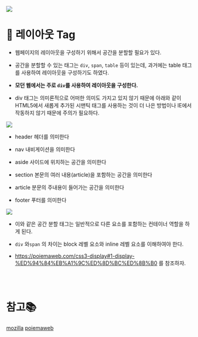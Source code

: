 ![](https://images.velog.io/images/doomchit_3/post/21ba25c7-930c-477e-afa7-aee6ca54af7c/image.png)

# 🎃 레이아웃 Tag

- 웹페이지의 레이아웃을 구성하기 위해서 공간을 분할할 필요가 있다.

- 공간을 분할할 수 있는 태그는 `div`, `span`, `table` 등이 있는데, 과거에는 table 태그를 사용하여 레이아웃을 구성하기도 하였다.

- **모던 웹에서는 주로 `div`를 사용하여 레이아웃을 구성한다.**

- div 태그는 의미론적으로 어떠한 의미도 가지고 있지 않기 때문에 아래와 같이 HTML5에서 새롭게 추가된 시맨틱 태그를 사용하는 것이 더 나은 방법이나 IE에서 작동하지 않기 때문에 주의가 필요하다.

![](https://images.velog.io/images/doomchit_3/post/7780e24b-bf98-42a8-b5b1-eff570105f35/image.png)

- header
헤더를 의미한다

- nav
내비게이션을 의미한다

- aside
사이드에 위치하는 공간을 의미한다

- section
본문의 여러 내용(article)을 포함하는 공간을 의미한다

- article
분문의 주내용이 들어가는 공간을 의미한다

- footer
푸터를 의미한다


![](https://images.velog.io/images/doomchit_3/post/26c77b92-4ba7-4495-860d-91cb9bbd3a82/image.png)

- 이와 같은 공간 분할 태그는 일반적으로 다른 요소를 포함하는 컨테이너 역할을 하게 된다.

- `div` 와`span` 의 차이는 block 레벨 요소와 inline 레벨 요소를 이해하여야 한다.

- https://poiemaweb.com/css3-display#1-display-%ED%94%84%EB%A1%9C%ED%8D%BC%ED%8B%B0 를 참조하자.


<br/>
<br/>

# 참고📚
[mozilla](https://developer.mozilla.org/ko/docs/Web/HTML)
[poiemaweb](https://poiemaweb.com/)